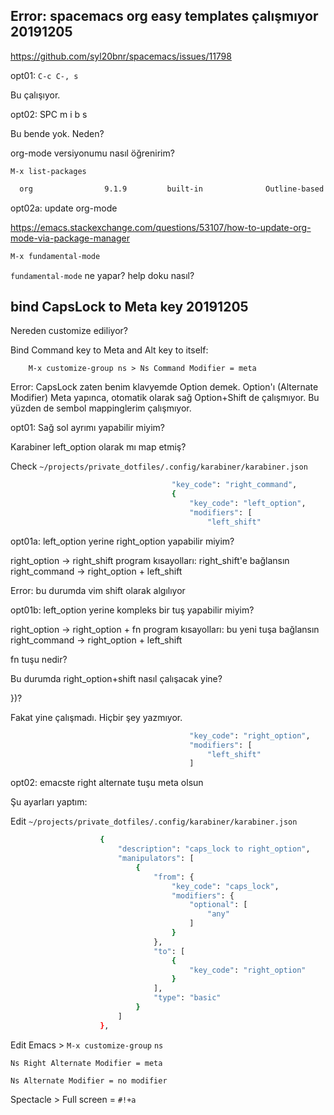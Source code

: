 ﻿
## Error: spacemacs org easy templates çalışmıyor 20191205 

https://github.com/syl20bnr/spacemacs/issues/11798

opt01: `C-c C-, s`

Bu çalışıyor. 

opt02: SPC m i b s

Bu bende yok. Neden?

org-mode versiyonumu nasıl öğrenirim?

`M-x list-packages`

``` bash
  org                9.1.9         built-in              Outline-based notes management and organizer
``` 

opt02a: update org-mode

https://emacs.stackexchange.com/questions/53107/how-to-update-org-mode-via-package-manager

``` bash
M-x fundamental-mode
``` 

`fundamental-mode` ne yapar? help doku nasıl?

## bind CapsLock to Meta key 20191205 

Nereden customize ediliyor?

Bind Command key to Meta and Alt key to itself:

		M-x customize-group ns > Ns Command Modifier = meta

Error: CapsLock zaten benim klavyemde Option demek. Option'ı (Alternate Modifier) Meta yapınca, otomatik olarak sağ Option+Shift de çalışmıyor. Bu yüzden de sembol mappinglerim çalışmıyor.

opt01: Sağ sol ayrımı yapabilir miyim?
	
Karabiner left_option olarak mı map etmiş?

Check `~/projects/private_dotfiles/.config/karabiner/karabiner.json`

``` bash
                                    "key_code": "right_command",
                                    {
                                        "key_code": "left_option",
                                        "modifiers": [
                                            "left_shift"
``` 

opt01a: left_option yerine right_option yapabilir miyim?

right_option -> right_shift
program kısayolları: right_shift'e bağlansın
right_command -> right_option + left_shift

Error: bu durumda vim shift olarak algılıyor

opt01b: left_option yerine kompleks bir tuş yapabilir miyim?

right_option -> right_option + fn
program kısayolları: bu yeni tuşa bağlansın
right_command -> right_option + left_shift

fn tuşu nedir?

Bu durumda right_option+shift nasıl çalışacak yine?

\})?

Fakat yine çalışmadı. Hiçbir şey yazmıyor.

``` bash
                                        "key_code": "right_option",
                                        "modifiers": [
                                            "left_shift"
                                        ]
``` 

opt02: emacste right alternate tuşu meta olsun

Şu ayarları yaptım:

Edit `~/projects/private_dotfiles/.config/karabiner/karabiner.json`

``` bash
                    {
                        "description": "caps_lock to right_option",
                        "manipulators": [
                            {
                                "from": {
                                    "key_code": "caps_lock",
                                    "modifiers": {
                                        "optional": [
                                            "any"
                                        ]
                                    }
                                },
                                "to": [
                                    {
                                        "key_code": "right_option"
                                    }
                                ],
                                "type": "basic"
                            }
                        ]
                    },
``` 

Edit Emacs > `M-x customize-group` `ns` 

`Ns Right Alternate Modifier = meta`

`Ns Alternate Modifier = no modifier`

Spectacle > Full screen = `#!+a`

